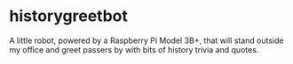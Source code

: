 # historygreetbot
A little robot, powered by a Raspberry Pi Model 3B+, that will stand outside my office and greet passers by with bits of history trivia and quotes.
